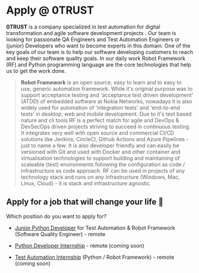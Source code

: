 # Apply @ 0TRUST

**0TRUST** is a company specialized in test automation for digital transformation and agile software development projects . Our team is looking for passionate QA Engineers and Test Automation Engineers or (junior) Developers who want to become experts in this domain. One of the key goals of our team is to help our software developing customers to reach and keep their software quality goals. In our daily work Robot Framework (RF) and Python programming language are the core technologies that help us to get the work done.

> **Robot Framework** is an open source, easy to learn and to easy to use, generic automation framework. While it's original purpose was to support acceptance testing and 'acceptance test driven development' (ATDD) of embedded software at Nokia Networks, nowadays it is also widely used for automation of 'integration tests' and 'end-to-end tests' in desktop, web and mobile development. Due to it's text based nature and cli tools RF is a perfect match for agile and DevOps & DevSecOps driven projects striving to succeed in continuous testing. It integrates very well with open source and commercial CI/CD solutions like Jenkins, CircleCI, Github Actions and Azure Pipelines - just to name a few. It is also developer friendly and can easily be versioned with Git and used with Docker and other container and virtualisation technologies to support building and maintaining of scaleable (test) environments following the configuration as code / infrastructure as code approach. RF can be used in projects of any technology stack and runs on any infrastructure (Windows, Mac, Linux, Cloud) - it is stack and infrastructure agnostic.



## Apply for a job that will change your life 🚀

Which position do you want to apply for?

- [Junior Python Developer](/jobs/junior_python_developer/instructions_to_apply.md) for Test Automation & Robot Framework (Software Quality Engineer) - remote



- [Python Developer Internship]() - remote (coming soon)
- [Test Automation Internship]() (Python / Robot Framework) - remote (coming soon)
